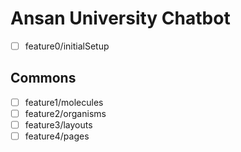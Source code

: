 # Ansan University Chatbot

- [ ] feature0/initialSetup

## Commons

- [ ] feature1/molecules
- [ ] feature2/organisms
- [ ] feature3/layouts
- [ ] feature4/pages
